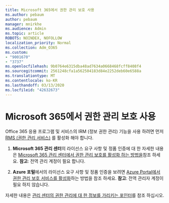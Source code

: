 ```yaml
---
title: Microsoft 365에서 권한 관리 보호 사용
ms.author: pebaum
author: pebaum
manager: mnirkhe
ms.audience: Admin
ms.topic: article
ROBOTS: NOINDEX, NOFOLLOW
localization_priority: Normal
ms.collection: Adm_O365
ms.custom:
- "9001670"
- "3737"
ms.openlocfilehash: 9b0764e6315dba48ad7634a0668468fcff8408f4
ms.sourcegitcommit: 2561248cfa1a562504183d84e2252deb60e6588a
ms.translationtype: MT
ms.contentlocale: ko-KR
ms.lasthandoff: 03/13/2020
ms.locfileid: "42632673"
---
```

# <a name="use-rights-management-protection-with-microsoft-365"></a>Microsoft 365에서 권한 관리 보호 사용

Office 365 응용 프로그램 및 서비스의 IRM (정보 권한 관리) 기능을 사용 하려면 먼저 [RMS (권한 관리 서비스)](https://docs.microsoft.com/azure/information-protection/what-is-azure-rms) 를 활성화 해야 합니다.

1. **Microsoft 365 관리 센터**의 라이선스 요구 사항 및 정품 인증에 대 한 자세한 내용은 [Microsoft 365 관리 센터에서 권한 관리 보호를 활성화 하는 방법을](https://docs.microsoft.com/azure/information-protection/activate-office365)참조 하세요. **참고**: 전역 관리 계정이 필요 합니다.

2. **Azure 포털**에서의 라이선스 요구 사항 및 정품 인증을 보려면 [Azure Portal에서 권한 관리 보호 서비스를 활성화](https://docs.microsoft.com/azure/information-protection/activate-azure)하는 방법을 참조 하세요. **참고**: 전역 관리자 계정이 필요 하지 않습니다.
 

자세한 내용은 [관리 센터의 권한 관리에 대 한 정보를 가리키는 포인터](https://docs.microsoft.com/office365/enterprise/activate-rms-in-office-365)를 참조 하십시오.
